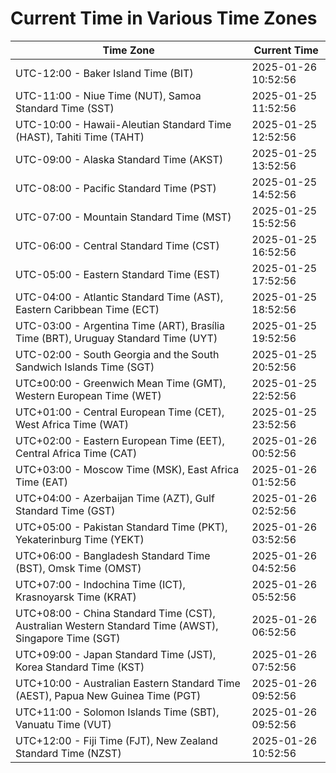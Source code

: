 # Current Time in Various Time Zones

| Time Zone | Current Time |
|-----------|--------------|
| UTC-12:00 - Baker Island Time (BIT) | 2025-01-26 10:52:56 |
| UTC-11:00 - Niue Time (NUT), Samoa Standard Time (SST) | 2025-01-25 11:52:56 |
| UTC-10:00 - Hawaii-Aleutian Standard Time (HAST), Tahiti Time (TAHT) | 2025-01-25 12:52:56 |
| UTC-09:00 - Alaska Standard Time (AKST) | 2025-01-25 13:52:56 |
| UTC-08:00 - Pacific Standard Time (PST) | 2025-01-25 14:52:56 |
| UTC-07:00 - Mountain Standard Time (MST) | 2025-01-25 15:52:56 |
| UTC-06:00 - Central Standard Time (CST) | 2025-01-25 16:52:56 |
| UTC-05:00 - Eastern Standard Time (EST) | 2025-01-25 17:52:56 |
| UTC-04:00 - Atlantic Standard Time (AST), Eastern Caribbean Time (ECT) | 2025-01-25 18:52:56 |
| UTC-03:00 - Argentina Time (ART), Brasília Time (BRT), Uruguay Standard Time (UYT) | 2025-01-25 19:52:56 |
| UTC-02:00 - South Georgia and the South Sandwich Islands Time (SGT) | 2025-01-25 20:52:56 |
| UTC±00:00 - Greenwich Mean Time (GMT), Western European Time (WET) | 2025-01-25 22:52:56 |
| UTC+01:00 - Central European Time (CET), West Africa Time (WAT) | 2025-01-25 23:52:56 |
| UTC+02:00 - Eastern European Time (EET), Central Africa Time (CAT) | 2025-01-26 00:52:56 |
| UTC+03:00 - Moscow Time (MSK), East Africa Time (EAT) | 2025-01-26 01:52:56 |
| UTC+04:00 - Azerbaijan Time (AZT), Gulf Standard Time (GST) | 2025-01-26 02:52:56 |
| UTC+05:00 - Pakistan Standard Time (PKT), Yekaterinburg Time (YEKT) | 2025-01-26 03:52:56 |
| UTC+06:00 - Bangladesh Standard Time (BST), Omsk Time (OMST) | 2025-01-26 04:52:56 |
| UTC+07:00 - Indochina Time (ICT), Krasnoyarsk Time (KRAT) | 2025-01-26 05:52:56 |
| UTC+08:00 - China Standard Time (CST), Australian Western Standard Time (AWST), Singapore Time (SGT) | 2025-01-26 06:52:56 |
| UTC+09:00 - Japan Standard Time (JST), Korea Standard Time (KST) | 2025-01-26 07:52:56 |
| UTC+10:00 - Australian Eastern Standard Time (AEST), Papua New Guinea Time (PGT) | 2025-01-26 09:52:56 |
| UTC+11:00 - Solomon Islands Time (SBT), Vanuatu Time (VUT) | 2025-01-26 09:52:56 |
| UTC+12:00 - Fiji Time (FJT), New Zealand Standard Time (NZST) | 2025-01-26 10:52:56 |
